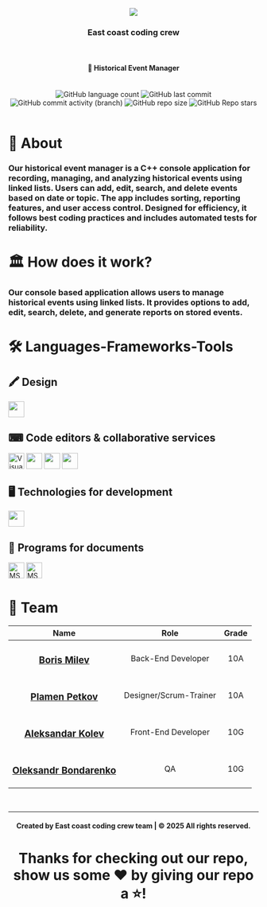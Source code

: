 <p align="center">
    <img src="https://media.discordapp.net/attachments/1158441474220888074/1302271235337486420/F6JdV6N.png?ex=67278219&is=67263099&hm=12d5da263945ca925aec74bc500c8b85a4b68ccf4e20b9ed10c822ed4ce3efa3&=&format=webp&quality=lossless&width=250&height=250">
</p>

<h3 align="center">East coast coding crew</h3>
</br>

<div align="center">
    <h4>📜 Historical Event Manager</h4>
</div>
</br>

<div align="center">
    <img alt="GitHub language count" src="https://img.shields.io/github/languages/count/codingburgas/linked-list-sprint-project-east-coast-coding-crew?style=for-the-badge">
    <img alt="GitHub last commit" src="https://img.shields.io/github/last-commit/codingburgas/linked-list-sprint-project-east-coast-coding-crew?style=for-the-badge">
    <img alt="GitHub commit activity (branch)" src="https://img.shields.io/github/commit-activity/t/codingburgas/linked-list-sprint-project-east-coast-coding-crew/dev?style=for-the-badge">
    <img alt="GitHub repo size" src = "https://img.shields.io/github/repo-size/codingburgas/linked-list-sprint-project-east-coast-coding-crew?style=for-the-badge">
    <img alt="GitHub Repo stars" src="https://img.shields.io/github/stars/codingburgas/linked-list-sprint-project-east-coast-coding-crew">
</div>
<br>

# 📜 About

### Our historical event manager is a C++ console application for recording, managing, and analyzing historical events using linked lists. Users can add, edit, search, and delete events based on date or topic. The app includes sorting, reporting features, and user access control. Designed for efficiency, it follows best coding practices and includes automated tests for reliability.

# 🏛️ How does it work?

### Our console based application allows users to manage historical events using linked lists. It provides options to add, edit, search, delete, and generate reports on stored events.

# 🛠️ Languages-Frameworks-Tools
## 🖍 Design
<div align="left">
   <img height="32" width="32" src="https://cdn.simpleicons.org/figma" />
</div>

## ⌨ Code editors & collaborative services
<div align="left">
    <img height="32" width="32" src="https://upload.wikimedia.org/wikipedia/commons/thumb/9/9a/Visual_Studio_Code_1.35_icon.svg/2048px-Visual_Studio_Code_1.35_icon.svg.png" alt="Visual Studio Code 2022 logo" width=44px />
    <img height="32" width="32" src="https://cdn.simpleicons.org/git"/>
    <img height="32" width="32" src="https://cdn.simpleicons.org/github/F5F5F7"/>
    <img height="32" width="32" src="https://cdn.simpleicons.org/discord"/>
</div>

## 🖥 Technologies for development
<div align="left">
  <img height="32" width="32" src="https://cdn.simpleicons.org/cplusplus"/>
</div>

## 📄 Programs for documents
<div align="left">
  <img height="32" width="32" src="https://img.icons8.com/color/344/ms-word.png" alt="MS Word logo" width=48px />
  <img height="32" width="32" src="https://img.icons8.com/color/344/ms-powerpoint.png" alt="MS PowerPoint logo" width=48px />
</div>

# 👥 Team

| Name | Role | Grade |
| :---:   | :---: | :---: |
|  <h3><a href = "https://github.com/BRMilev22">Boris Milev</a></h3> | Back-End Developer | 10A |
| <h3><a href = "https://github.com/NEKalashnik22">Plamen Petkov</a></h3> | Designer/Scrum-Trainer | 10A |
| <h3><a href = "https://github.com/DPDimitrakov22">Aleksandar Kolev</a></h3> |  Front-End Developer  | 10G |
| <h3><a href = "https://github.com/PRPetkov22">Oleksandr Bondarenko</a></h3> | QA | 10G |
<br>
<hr>
<h4 align="center"> Created by East coast coding crew team | &copy 2025 All rights reserved.</h4>
<h1 align="center">Thanks for checking out our repo, show us some ❤️ by giving our repo a ⭐️!</h1>



